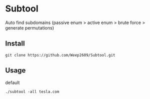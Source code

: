 # Subtool 
Auto find subdomains (passive enum > active enum > brute force > generate permutations)

## Install
```
git clone https://github.com/Weep2609/Subtool.git
```
## Usage
default
```
./subtool -all tesla.com
```





